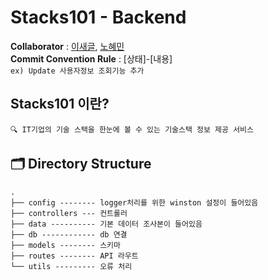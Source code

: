 # Stacks101 - Backend

**Collaborator**  : [이새글](https://github.com/saegeullee), [노혜민](https://github.com/HyeminNoh)  
**Commit Convention Rule** : [상태]-[내용]  
`ex) Update 사용자정보 조회기능 추가`

## Stacks101 이란?

    🔍 IT기업의 기술 스택을 한눈에 볼 수 있는 기술스택 정보 제공 서비스

## 🗂 Directory Structure

    .
    ├── config -------- logger처리를 위한 winston 설정이 들어있음
    ├── controllers --- 컨트롤러
    ├── data ---------- 기본 데이터 조사본이 들어있음
    ├── db ------------ db 연결
    ├── models -------- 스키마
    ├── routes -------- API 라우트
    └── utils --------- 오류 처리

